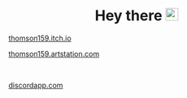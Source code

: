 <h1 align="center"> Hey there <img src="https://media.giphy.com/media/hvRJCLFzcasrR4ia7z/giphy.gif" width="25px"/> </h1>

[thomson159.itch.io](https://thomson159.itch.io)

[thomson159.artstation.com](https://thomson159.artstation.com)

<br />

[discordapp.com](https://discordapp.com/users/716946817669005322)
